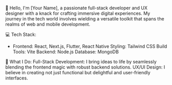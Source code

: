 

👋 Hello, I'm [Your Name], a passionate full-stack developer and UX designer with a knack for crafting immersive digital experiences. My journey in the tech world involves wielding a versatile toolkit that spans the realms of web and mobile development.

💻 Tech Stack:
  - Frontend: React, Next.js, Flutter, React Native
  Styling: Tailwind CSS
  Build Tools: Vite
  Backend: Node.js
  Database: MongoDB

🚀 What I Do:
Full-Stack Development: I bring ideas to life by seamlessly blending the frontend magic with robust backend solutions.
UX/UI Design: I believe in creating not just functional but delightful and user-friendly interfaces.
